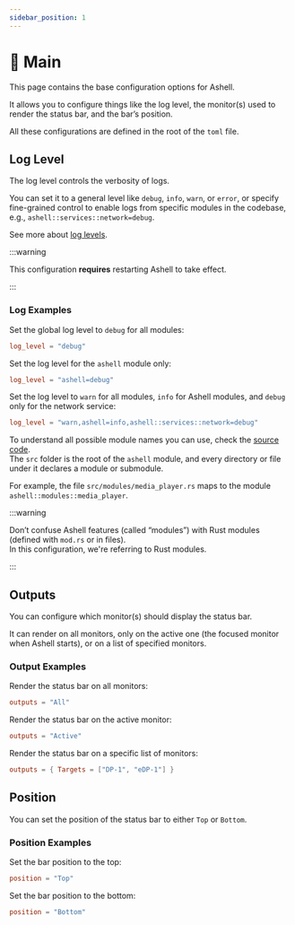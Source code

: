 ```yaml
---
sidebar_position: 1
---
```


# 🚪 Main

This page contains the base configuration options for Ashell.

It allows you to configure things like the log level, the monitor(s) used to
render the status bar, and the bar’s position.

All these configurations are defined in the root of the `toml` file.

## Log Level

The log level controls the verbosity of logs.

You can set it to a general level like `debug`, `info`, `warn`, or `error`,
or specify fine-grained control to enable logs from specific modules
in the codebase, e.g., `ashell::services::network=debug`.

See more about [log levels](https://docs.rs/env_logger/latest/env_logger/#enabling-logging).

:::warning

This configuration **requires** restarting Ashell to take effect.

:::

### Log Examples

Set the global log level to `debug` for all modules:

```toml
log_level = "debug"
```

Set the log level for the `ashell` module only:

```toml
log_level = "ashell=debug"
```

Set the log level to `warn` for all modules, `info` for Ashell modules,
and `debug` only for the network service:

```toml
log_level = "warn,ashell=info,ashell::services::network=debug"
```

To understand all possible module names you can use, check
the [source code](https://github.com/MalpenZibo/ashell).  
The `src` folder is the root of the `ashell` module, and every directory
or file under it declares a module or submodule.

For example, the file `src/modules/media_player.rs` maps to the module `ashell::modules::media_player`.

:::warning

Don’t confuse Ashell features (called “modules”) with Rust modules
(defined with `mod.rs` or in files).  
In this configuration, we're referring to Rust modules.

:::

## Outputs

You can configure which monitor(s) should display the status bar.

It can render on all monitors, only on the active one
(the focused monitor when Ashell starts), or on a list of specified monitors.

### Output Examples

Render the status bar on all monitors:

```toml
outputs = "All"
```

Render the status bar on the active monitor:

```toml
outputs = "Active"
```

Render the status bar on a specific list of monitors:

```toml
outputs = { Targets = ["DP-1", "eDP-1"] }
```

## Position

You can set the position of the status bar to either `Top` or `Bottom`.

### Position Examples

Set the bar position to the top:

```toml
position = "Top"
```

Set the bar position to the bottom:

```toml
position = "Bottom"
```
